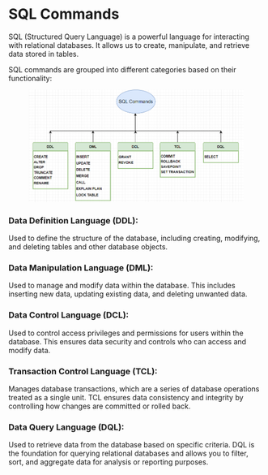 # SQL Commands

SQL (Structured Query Language) is a powerful language for interacting with relational databases. It allows us to create, manipulate, and retrieve data stored in tables.&#x20;

SQL commands are grouped into different categories based on their functionality:

<figure><img src="../../../../../.gitbook/assets/image (1) (1) (1) (1) (1) (1) (1) (1) (1) (1) (1) (1) (1) (1) (1) (1) (1) (1) (1) (1) (1) (1) (1) (1) (1) (1) (1) (1) (1) (1) (1) (1) (1) (1) (1) (1) (1) (1).png" alt=""><figcaption></figcaption></figure>

### **Data Definition Language (DDL):**

Used to define the structure of the database, including creating, modifying, and deleting tables and other database objects.

### **Data Manipulation Language (DML):**

Used to manage and modify data within the database. This includes inserting new data, updating existing data, and deleting unwanted data.

### **Data Control Language (DCL):**

Used to control access privileges and permissions for users within the database. This ensures data security and controls who can access and modify data.

### **Transaction Control Language (TCL):**

Manages database transactions, which are a series of database operations treated as a single unit. TCL ensures data consistency and integrity by controlling how changes are committed or rolled back.

### **Data Query Language (DQL):**

Used to retrieve data from the database based on specific criteria. DQL is the foundation for querying relational databases and allows you to filter, sort, and aggregate data for analysis or reporting purposes.
